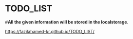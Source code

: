 # TODO_LIST

#**All the given information will be stored in the localstorage.**

https://fazilahamed-kr.github.io/TODO_LIST/
